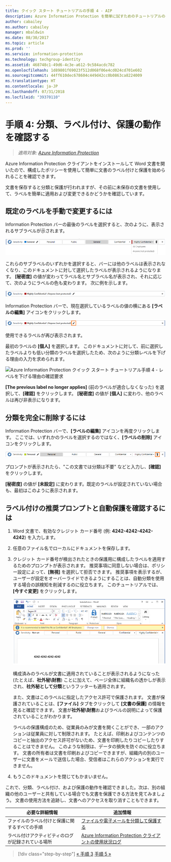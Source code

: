 ```yaml
---
title: クイック スタート チュートリアルの手順 4 - AIP
description: Azure Information Protection を簡単に試すためのチュートリアルの手順 4 - ラベル付けと保護の動作の確認。
author: cabailey
ms.author: cabailey
manager: mbaldwin
ms.date: 08/30/2017
ms.topic: article
ms.prod: ''
ms.service: information-protection
ms.technology: techgroup-identity
ms.assetid: 468748c1-49d6-4c3e-a612-9c584acdc782
ms.openlocfilehash: 1d89801f69023f512d068f06e4cd024cd701e602
ms.sourcegitcommit: 44ff610dec678604c449d42cc0b0863ca8224009
ms.translationtype: HT
ms.contentlocale: ja-JP
ms.lasthandoff: 07/31/2018
ms.locfileid: "39370110"
---
```

# <a name="step-4-see-classification-labeling-and-protection-in-action"></a>手順 4: 分類、ラベル付け、保護の動作を確認する 

>*適用対象: [Azure Information Protection](https://azure.microsoft.com/pricing/details/information-protection)*

Azure Information Protection クライアントをインストールして Word 文書を開いたので、構成したポリシーを使用して簡単に文書のラベル付けと保護を始められることを確認できます。

文書を保存すると分類と保護が行われますが、その前に未保存の文書を使用して、ラベルを簡単に適用および変更できるかどうかを確認しています。

## <a name="to-manually-change-our-default-label"></a>既定のラベルを手動で変更するには

Information Protection バーの最後のラベルを選択すると、次のように、表示されるサブラベルが示されます。

![Azure Information Protection クイック スタート チュートリアル手順 4 - サブラベルの選択](../media/info-protect-sub-labelsv2.png)

これらのサブラベルのいずれかを選択すると、バーには他のラベルは表示されなくなり、このドキュメントに対して選択したラベルが表示されるようになります。 **[秘密度]** の値が変わってラベル名とサブラベル名が表示され、それに応じて、次のようにラベルの色も変わります。 次に例を示します。

![Azure Information Protection クイック スタート チュートリアル手順 4 - 選択されたサブラベル](../media/info-protect-sub-label-selectedv2.png)

Information Protection バーで、現在選択しているラベルの値の横にある **[ラベルの編集]** アイコンをクリックします。

![Azure Information Protection クイック スタート チュートリアル手順 4 - [ラベルの編集] アイコン](../media/info-protect-edit-label-selectedv2.png)

使用できるラベルが再び表示されます。

最初のラベルの **[個人]** を選択します。 このドキュメントに対して、前に選択したラベルよりも低い分類のラベルを選択したため、次のように分類レベルを下げる理由の入力を求められます。

![Azure Information Protection クイック スタート チュートリアル手順 4 - レベルを下げる理由の確認要求](../media/info-protect-lower-justification.png)

**[The previous label no longer applies]** (前のラベルが適合しなくなった) を選択して、**[確認]** をクリックします。 **[秘密度]** の値が **[個人]** に変わり、他のラベルは再び非表示になります。

## <a name="to-remove-the-classification-completely"></a>分類を完全に削除するには

Information Protection バーで、**[ラベルの編集]** アイコンを再度クリックします。 ここでは、いずれかのラベルを選択するのではなく、**[ラベルの削除]** アイコンをクリックします。

![Azure Information Protection クイック スタート チュートリアル手順 4 - 削除アイコン](../media/delete-icon-from-personalv2.png)

プロンプトが表示されたら、"この文書では分類は不要" などと入力し、**[確認]** をクリックします。  

**[秘密度]** の値が **[未設定]** に変わります。既定のラベルが設定されていない場合も、最初はこのように表示されます。

## <a name="to-see-a-recommendation-prompt-for-labeling-and-automatic-protection"></a>ラベル付けの推奨プロンプトと自動保護を確認するには

1. Word 文書で、有効なクレジット カード番号 (例: **4242-4242-4242-4242**) を入力します。 

2. 任意のファイル名でローカルにドキュメントを保存します。 

3. クレジット カード番号が検出されたときの保護用に構成したラベルを適用するためのプロンプトが表示されます。 推奨事項に同意しない場合は、ポリシー設定によって、**[無視]** を選択して拒否できます。 推奨事項を表示するが、ユーザーが設定をオーバーライドできるようにすることは、自動分類を使用する場合の誤検知を削減するのに役立ちます。 このチュートリアルでは、**[今すぐ変更]** をクリックします。

    ![Azure Information Protection クイック スタート チュートリアル手順 4 - 推奨プロンプト](../media/change-nowv2.png)

    構成済みのラベルが文書に適用されていることが表示されるようになった (たとえば、**社外秘\財務**) ことに加えて、ページ全体に組織名の透かしが表示され、**社外秘として分類**というフッターも適用されます。 

    また、文書はこのラベルに指定したアクセス許可で保護されます。 文書が保護されていることは、**[ファイル]** タブをクリックして **[文書の保護]** の情報を見ると確認できます。 文書が**社外秘\財務**およびラベルの説明によって保護されていることがわかります。 
    
    ラベルの保護構成のため、従業員のみが文書を開くことができ、一部のアクションは従業員に対して制限されます。 たとえば、印刷およびコンテンツのコピーと抽出のアクセス許可がないため、文書を印刷したりコピーしたりすることはできません。 このような制限は、データの損失を防ぐのに役立ちます。 文書の所有者は文書を印刷およびコピーできますが、組織内の別のユーザーに文書をメールで送信した場合、受信者はこれらのアクションを実行できません。

4. もうこのドキュメントを閉じてもかまいません。

これで、分類、ラベル付け、および保護の動作を確認できました。次は、別の組織の他のユーザーと共有している場合でも文書を保護できる方法を見てみましょう。 文書の使用方法を追跡し、文書へのアクセスを取り消すこともできます。

|必要な詳細情報|追加情報|
|--------------------------------|--------------------------|
|ファイルのラベル付けと保護に関するすべての手順 |[ファイルや電子メールを分類して保護する](../rms-client/client-classify-protect.md)|
|ラベル付けアクティビティのログが記録されている場所 |[Azure Information Protection クライアントの使用状況ログ](../rms-client/client-admin-guide-files-and-logging.md#usage-logging-for-the-azure-information-protection-client)|


>[!div class="step-by-step"]
[&#171; 手順 3](infoprotect-tutorial-step3.md)
[手順 5 &#187;](infoprotect-tutorial-step5.md)
